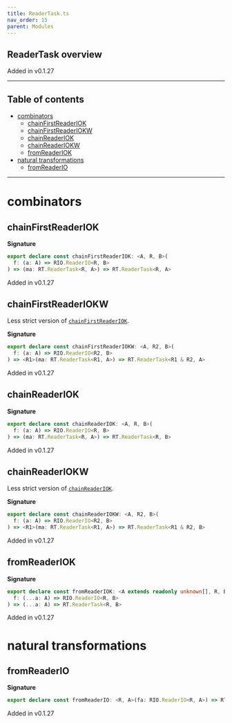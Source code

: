 ```yaml
---
title: ReaderTask.ts
nav_order: 15
parent: Modules
---
```


## ReaderTask overview

Added in v0.1.27

---

<h2 class="text-delta">Table of contents</h2>

- [combinators](#combinators)
  - [chainFirstReaderIOK](#chainfirstreaderiok)
  - [chainFirstReaderIOKW](#chainfirstreaderiokw)
  - [chainReaderIOK](#chainreaderiok)
  - [chainReaderIOKW](#chainreaderiokw)
  - [fromReaderIOK](#fromreaderiok)
- [natural transformations](#natural-transformations)
  - [fromReaderIO](#fromreaderio)

---

# combinators

## chainFirstReaderIOK

**Signature**

```ts
export declare const chainFirstReaderIOK: <A, R, B>(
  f: (a: A) => RIO.ReaderIO<R, B>
) => (ma: RT.ReaderTask<R, A>) => RT.ReaderTask<R, A>
```

Added in v0.1.27

## chainFirstReaderIOKW

Less strict version of [`chainFirstReaderIOK`](#chainfirstreaderiok).

**Signature**

```ts
export declare const chainFirstReaderIOKW: <A, R2, B>(
  f: (a: A) => RIO.ReaderIO<R2, B>
) => <R1>(ma: RT.ReaderTask<R1, A>) => RT.ReaderTask<R1 & R2, A>
```

Added in v0.1.27

## chainReaderIOK

**Signature**

```ts
export declare const chainReaderIOK: <A, R, B>(
  f: (a: A) => RIO.ReaderIO<R, B>
) => (ma: RT.ReaderTask<R, A>) => RT.ReaderTask<R, B>
```

Added in v0.1.27

## chainReaderIOKW

Less strict version of [`chainReaderIOK`](#chainreaderiok).

**Signature**

```ts
export declare const chainReaderIOKW: <A, R2, B>(
  f: (a: A) => RIO.ReaderIO<R2, B>
) => <R1>(ma: RT.ReaderTask<R1, A>) => RT.ReaderTask<R1 & R2, B>
```

Added in v0.1.27

## fromReaderIOK

**Signature**

```ts
export declare const fromReaderIOK: <A extends readonly unknown[], R, B>(
  f: (...a: A) => RIO.ReaderIO<R, B>
) => (...a: A) => RT.ReaderTask<R, B>
```

Added in v0.1.27

# natural transformations

## fromReaderIO

**Signature**

```ts
export declare const fromReaderIO: <R, A>(fa: RIO.ReaderIO<R, A>) => RT.ReaderTask<R, A>
```

Added in v0.1.27
